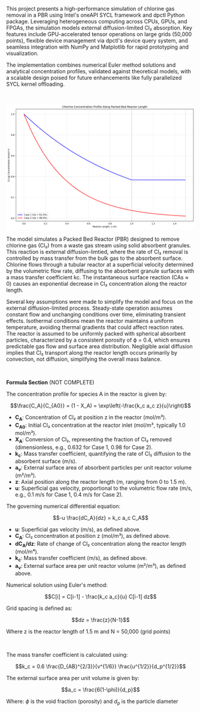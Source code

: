 This project presents a high-performance simulation of chlorine gas removal in a PBR using Intel's oneAPI SYCL framework and dpctl Python package. Leveraging heterogeneous computing across CPUs, GPUs, and FPGAs, the simulation models external diffusion-limited Cl₂ absorption. Key features include GPU-accelerated tensor operations on large grids (50,000 points), flexible device management via dpctl's device query system, and seamless integration with NumPy and Matplotlib for rapid prototyping and visualization. 

The implementation combines numerical Euler method solutions and analytical concentration profiles, validated against theoretical models, with a scalable design poised for future enhancements like fully parallelized SYCL kernel offloading.

<br>

![CL Image](cl2.png)

The model simulates a Packed Bed Reactor (PBR) designed to remove chlorine gas (Cl₂) from a waste gas stream using solid absorbent granules. This reaction is external diffusion-limtied, where the rate of Cl₂ removal is controlled by mass transfer from the bulk gas to the absorbent surface. Chlorine flows through a tubular reactor at a superficial velocity determined by the volumetric flow rate, diffusing to the absorbent granule surfaces with a mass transfer coefficient kc. The instantaneous surface reaction (CAs ≈ 0) causes an exponential decrease in Cl₂ concentration along the reactor length. 

Several key assumptions were made to simplify the model and focus on the external diffusion-limited process. Steady-state operation assumes constant flow and unchanging conditions over time, eliminating transient effects. Isothermal conditions mean the reactor maintains a uniform temperature, avoiding thermal gradients that could affect reaction rates. The reactor is assumed to be uniformly packed with spherical absorbent particles, characterized by a consistent porosity of ϕ = 0.4, which ensures predictable gas flow and surface area distribution. Negligible axial diffusion implies that Cl₂ transport along the reactor length occurs primarily by convection, not diffusion, simplifying the overall mass balance.

<br>

**Formula Section**
(NOT COMPLETE)

The concentration profile for species A in the reactor is given by:

$$\frac{C_A}{C_{A0}} = (1 - X_A) = \exp\left(-\frac{k_c a_c z}{u}\right)$$

- **C<sub>A</sub>**: Concentration of Cl₂ at position z in the reactor (mol/m³).
- **C<sub>A0</sub>**: Initial Cl₂ concentration at the reactor inlet (mol/m³, typically 1.0 mol/m³).
- **X<sub>A</sub>**: Conversion of Cl₂, representing the fraction of Cl₂ removed (dimensionless, e.g., 0.632 for Case 1, 0.98 for Case 2).
- **k<sub>c</sub>**: Mass transfer coefficient, quantifying the rate of Cl₂ diffusion to the absorbent surface (m/s).
- **a<sub>v</sub>**: External surface area of absorbent particles per unit reactor volume (m²/m³).
- **z**: Axial position along the reactor length (m, ranging from 0 to 1.5 m).
- **u**: Superficial gas velocity, proportional to the volumetric flow rate (m/s, e.g., 0.1 m/s for Case 1, 0.4 m/s for Case 2).

The governing numerical differential equation:

$$-u \frac{dC_A}{dz} = k_c a_c C_A$$

- **u**: Superficial gas velocity (m/s), as defined above.
- **C<sub>A</sub>**: Cl₂ concentration at position z (mol/m³), as defined above.
- **dC<sub>A</sub>/dz**: Rate of change of Cl₂ concentration along the reactor length (mol/m⁴).
- **k<sub>c</sub>**: Mass transfer coefficient (m/s), as defined above.
- **a<sub>v</sub>**: External surface area per unit reactor volume (m²/m³), as defined above.

Numerical solution using Euler's method:

$$C[i] = C[i-1] - \frac{k_c a_c}{u} C[i-1] dz$$


Grid spacing is defined as:

$$dz = \frac{z}{N-1}$$

Where z is the reactor length of 1.5 m and N = 50,000 (grid points)

<br>

The mass transfer coefficient is calculated using:

$$k_c = 0.6 \frac{D_{AB}^{2/3}}{v^{1/6}} \frac{u^{1/2}}{d_p^{1/2}}$$


The external surface area per unit volume is given by:

$$a_c = \frac{6(1-\phi)}{d_p}$$

Where: $\phi$ is the void fraction (porosity) and $d_p$ is the particle diameter


